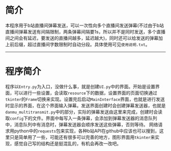 # 简介
  本程序用于b站直播间弹幕发送，可以一次性向多个直播间发送弹幕(不过由于b站直播间弹幕发送有间隔限制，两条弹幕间隔要1s，所以并不是同时发送，多个直播间之间会有延迟，要发送的直播间越多，延迟越大)，同时还可以给发送的弹幕加上前后缀，超过直播间字数限制时自动分段。具体使用可见`使用说明.txt`。

----
# 程序简介
  程序以`Entry.py`为入口，没做什么事，就是创建`UI.py`中的界面。开始是设置界面，可以进行一些设置，会读取`resource`下的数据，设置界面的页面切换通过`tkinter`的`Frame`切换来实现。设置完后启动`MainInterface`界面，也就是进行发送时显示的界面，在这个界面输入弹幕。发送界面创建时会创建弹幕发送器，也就是`danmu_multitransmit.py`中的部分，实际的弹幕发送由这里来完成，创建时会读取`config`下的文件。界面中每写入一条弹幕，会添加到弹幕发送器的消息队列中，消息队列中有消息时，弹幕发送器会顺序发送这些弹幕，否则等待。
  网络请求用python中的`requests`包来实现，各种b站API在github中应该也可以搜到，这里只是简单用了一些，可能还有很多可以完善的地方，图形界面用`tkinter`来实现，感觉自己写的结构还是挺混乱的，有机会再改一改吧。